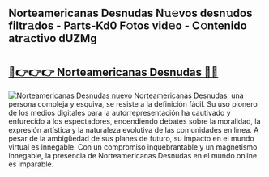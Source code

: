 ## Norteamericanas Desnudas N𝚞𝚎vos desn𝚞dos filtr𝚊dos - Parts-Kd0 F𝚘tos vid𝚎o - C𝚘ntenido atr𝚊ctivo dUZMg

# <h2><a href="http://mbc39o.tromn.icu/?c=Norteamericanas+Desnudas">🔗👉👉👉 Norteamericanas Desnudas 🔗🔗</a></h2>

[![Norteamericanas Desnudas nuevo](https://i.imgur.com/pEAQMta.gif)](http://mbc39o.tromn.icu/?c=Norteamericanas+Desnudas)
Norteamericanas Desnudas, una persona compleja y esquiva, se resiste a la definición fácil. Su uso pionero de los medios digitales para la autorrepresentación ha cautivado y enfurecido a los espectadores, encendiendo debates sobre la moralidad, la expresión artística y la naturaleza evolutiva de las comunidades en línea. A pesar de la ambigüedad de sus planes de futuro, su impacto en el mundo virtual es innegable. Con un compromiso inquebrantable y un magnetismo innegable, la presencia de Norteamericanas Desnudas en el mundo online es imparable.
